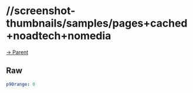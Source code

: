 
# //screenshot-thumbnails/samples/pages+cached+noadtech+nomedia

[→ Parent](../..)


## Raw


```yaml
p90range: 0

```

